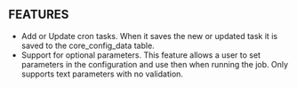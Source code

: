 FEATURES
--------
* Add or Update cron tasks.  When it saves the new or updated task it is saved to the core_config_data table.  
* Support for optional parameters.  This feature allows a user to set parameters in the configuration and use then when running the job.  Only supports text parameters with no validation.
  